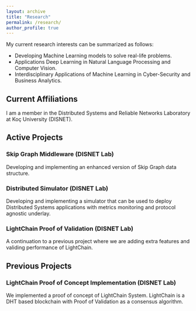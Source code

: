 ```yaml
---
layout: archive
title: "Research"
permalink: /research/
author_profile: true
---
```


My current research interests can be summarized as follows:

* Developing Machine Learning models to solve real-life problems.
* Applications Deep Learning in Natural Language Processing and Computer Vision.
* Interdisciplinary Applications of Machine Learning in Cyber-Security and Business Analytics.

## Current Affiliations

I am a member in the Distributed Systems and Reliable Networks Laboratory at Koç University (DISNET).

## Active Projects

### Skip Graph Middleware (DISNET Lab)

Developing and implementing an enhanced version of Skip Graph data structure.

### Distributed Simulator (DISNET Lab)

Developing and implementing a simulator that can be used to deploy Distributed
Systems applications with metrics monitoring and protocol agnostic underlay.


### LightChain Proof of Validation (DISNET Lab)

A continuation to a previous project where we are adding extra features and
validing performance of LightChain.

## Previous Projects

### LightChain Proof of Concept Implementation (DISNET Lab)

We implemented a proof of concept of LightChain System. LightChain is a DHT based
blockchain with Proof of Validation as a consensus algorithm.
